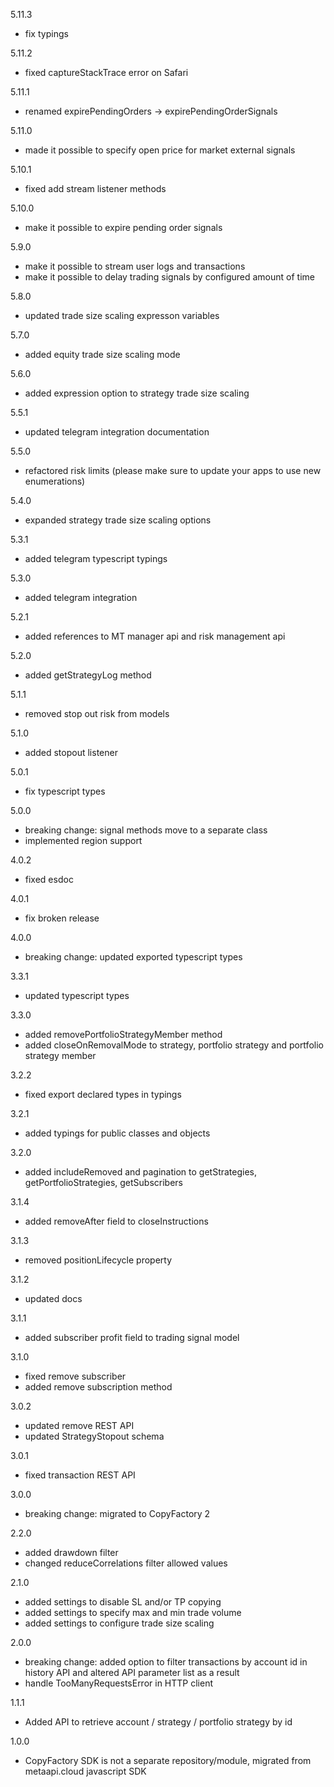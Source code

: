5.11.3
  - fix typings

5.11.2
  - fixed captureStackTrace error on Safari

5.11.1
  - renamed expirePendingOrders -> expirePendingOrderSignals

5.11.0
  - made it possible to specify open price for market external signals

5.10.1
  - fixed add stream listener methods

5.10.0
  - make it possible to expire pending order signals

5.9.0
  - make it possible to stream user logs and transactions
  - make it possible to delay trading signals by configured amount of time

5.8.0
  - updated trade size scaling expresson variables

5.7.0
  - added equity trade size scaling mode

5.6.0
  - added expression option to strategy trade size scaling

5.5.1
  - updated telegram integration documentation

5.5.0
  - refactored risk limits (please make sure to update your apps to use new enumerations)

5.4.0
  - expanded strategy trade size scaling options

5.3.1
  - added telegram typescript typings

5.3.0
  - added telegram integration

5.2.1
  - added references to MT manager api and risk management api

5.2.0
  - added getStrategyLog method

5.1.1
  - removed stop out risk from models

5.1.0
  - added stopout listener

5.0.1
  - fix typescript types

5.0.0
  - breaking change: signal methods move to a separate class
  - implemented region support

4.0.2
  - fixed esdoc

4.0.1
  - fix broken release

4.0.0
  - breaking change: updated exported typescript types

3.3.1
  - updated typescript types

3.3.0
  - added removePortfolioStrategyMember method
  - added closeOnRemovalMode to strategy, portfolio strategy and portfolio strategy member

3.2.2
  - fixed export declared types in typings

3.2.1
  - added typings for public classes and objects

3.2.0
  - added includeRemoved and pagination to getStrategies, getPortfolioStrategies, getSubscribers

3.1.4
  - added removeAfter field to closeInstructions

3.1.3
  - removed positionLifecycle property

3.1.2
  - updated docs

3.1.1
  - added subscriber profit field to trading signal model

3.1.0
  - fixed remove subscriber
  - added remove subscription method

3.0.2
  - updated remove REST API
  - updated StrategyStopout schema

3.0.1
  - fixed transaction REST API

3.0.0
  - breaking change: migrated to CopyFactory 2

2.2.0
  - added drawdown filter
  - changed reduceCorrelations filter allowed values

2.1.0
  - added settings to disable SL and/or TP copying
  - added settings to specify max and min trade volume
  - added settings to configure trade size scaling

2.0.0
  - breaking change: added option to filter transactions by account id in history API and altered API parameter list as a result
  - handle TooManyRequestsError in HTTP client

1.1.1
  - Added API to retrieve account / strategy / portfolio strategy by id

1.0.0
  - CopyFactory SDK is not a separate repository/module, migrated from metaapi.cloud javascript SDK
